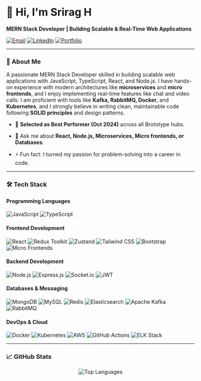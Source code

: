 # 👋 Hi, I'm Srirag H

**MERN Stack Developer | Building Scalable & Real-Time Web Applications**

[![Email](https://img.shields.io/badge/Email-D14836?style=for-the-badge&logo=gmail&logoColor=white)](mailto:sriraghariharan108@gmail.com)
[![LinkedIn](https://img.shields.io/badge/LinkedIn-0077B5?style=for-the-badge&logo=linkedin&logoColor=white)](https://www.linkedin.com/in/srirag-h/) <!-- Replace with your actual LinkedIn -->
[![Portfolio](https://img.shields.io/badge/Portfolio-%23000000.svg?style=for-the-badge&logo=firefox&logoColor=white)](https://sriraghariharan.github.io/srirag/) <!-- Add your portfolio link if you have one -->

---

### 🚀 About Me

A passionate MERN Stack Developer skilled in building scalable web applications with JavaScript, TypeScript, React, and Node.js. I have hands-on experience with modern architectures like **microservices** and **micro frontends**, and I enjoy implementing real-time features like chat and video calls. I am proficient with tools like **Kafka, RabbitMQ, Docker**, and **Kubernetes**, and I strongly believe in writing clean, maintainable code following **SOLID principles** and design patterns.

- 🎯 **Selected as Best Performer (Oct 2024)** across all Brototype hubs.

- 💬 Ask me about **React, Node.js, Microservices, Micro frontends, or Databases**.

- ⚡ Fun fact: I turned my passion for problem-solving into a career in code.

---

### 🛠️ Tech Stack

#### **Programming Languages**
![JavaScript](https://img.shields.io/badge/JavaScript-F7DF1E?style=for-the-badge&logo=javascript&logoColor=black)
![TypeScript](https://img.shields.io/badge/TypeScript-007ACC?style=for-the-badge&logo=typescript&logoColor=white)

#### **Frontend Development**
![React](https://img.shields.io/badge/React-20232A?style=for-the-badge&logo=react&logoColor=61DAFB)
![Redux Toolkit](https://img.shields.io/badge/Redux-593D88?style=for-the-badge&logo=redux&logoColor=white)
![Zustand](https://img.shields.io/badge/Zustand-%23414?style=for-the-badge&logo=zustand&logoColor=white)
![Tailwind CSS](https://img.shields.io/badge/Tailwind_CSS-38B2AC?style=for-the-badge&logo=tailwind-css&logoColor=white)
![Bootstrap](https://img.shields.io/badge/Bootstrap-563D7C?style=for-the-badge&logo=bootstrap&logoColor=white)
![Micro Frontends](https://img.shields.io/badge/Micro_Frontends-5C2D91?style=for-the-badge&logo=micro-frontends&logoColor=white)

#### **Backend Development**
![Node.js](https://img.shields.io/badge/Node.js-339933?style=for-the-badge&logo=nodedotjs&logoColor=white)
![Express.js](https://img.shields.io/badge/Express.js-000000?style=for-the-badge&logo=express&logoColor=white)
![Socket.io](https://img.shields.io/badge/Socket.io-010101?style=for-the-badge&logo=socket.io&logoColor=white)
![JWT](https://img.shields.io/badge/JWT-black?style=for-the-badge&logo=JSON%20web%20tokens&logoColor=pink)

#### **Databases & Messaging**
![MongoDB](https://img.shields.io/badge/MongoDB-4EA94B?style=for-the-badge&logo=mongodb&logoColor=white)
![MySQL](https://img.shields.io/badge/MySQL-00000F?style=for-the-badge&logo=mysql&logoColor=white)
![Redis](https://img.shields.io/badge/Redis-DC382D?style=for-the-badge&logo=redis&logoColor=white)
![Elasticsearch](https://img.shields.io/badge/Elasticsearch-005571?style=for-the-badge&logo=elasticsearch&logoColor=white)
![Apache Kafka](https://img.shields.io/badge/Apache%20Kafka-231F20?style=for-the-badge&logo=apache-kafka&logoColor=white)
![RabbitMQ](https://img.shields.io/badge/RabbitMQ-FF6600?style=for-the-badge&logo=rabbitmq&logoColor=white)

#### **DevOps & Cloud**
![Docker](https://img.shields.io/badge/Docker-2496ED?style=for-the-badge&logo=docker&logoColor=white)
![Kubernetes](https://img.shields.io/badge/Kubernetes-326CE5?style=for-the-badge&logo=kubernetes&logoColor=white)
![AWS](https://img.shields.io/badge/AWS-%23FF9900.svg?style=for-the-badge&logo=amazonaws&logoColor=white)
![GitHub Actions](https://img.shields.io/badge/GitHub_Actions-2088FF?style=for-the-badge&logo=github-actions&logoColor=white)
![ELK Stack](https://img.shields.io/badge/ELK%20Stack-005571?style=for-the-badge&logo=elasticstack&logoColor=white)


---

### 📈 GitHub Stats

<p align="center">
  <!-- <img src="https://github-readme-stats.vercel.app/api?username=SriragHariharan&show_icons=true&theme=radical" alt="Srirag's GitHub Stats" /> Replace your-username -->
  <img src="https://github-readme-stats.vercel.app/api/top-langs/?username=SriragHariharan&layout=compact&theme=radical" alt="Top Languages" /> <!-- Replace your-username -->
</p>

